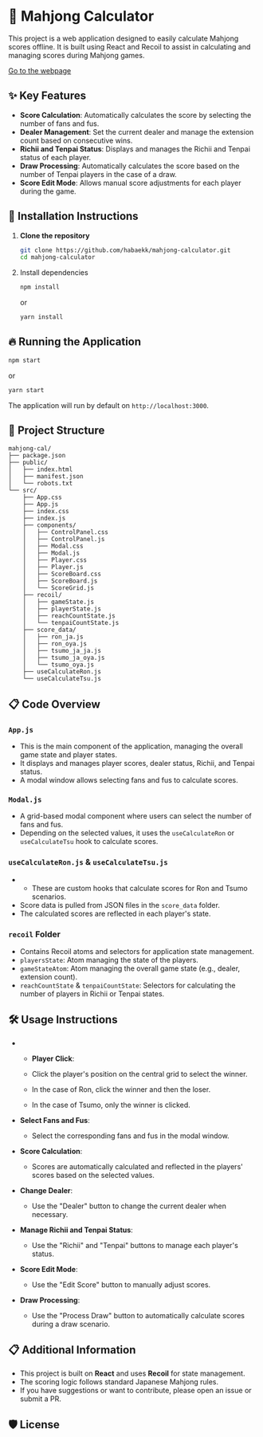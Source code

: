 # 📜 Mahjong Calculator
This project is a web application designed to easily calculate Mahjong scores offline. It is built using React and Recoil to assist in calculating and managing scores during Mahjong games.

[Go to the webpage](https://mahjong-calculator-test.vercel.app/)

## ✨ Key Features
-   **Score Calculation**: Automatically calculates the score by selecting the number of fans and fus.
-   **Dealer Management**: Set the current dealer and manage the extension count based on consecutive wins.
-   **Richii and Tenpai Status**: Displays and manages the Richii and Tenpai status of each player.
-   **Draw Processing**: Automatically calculates the score based on the number of Tenpai players in the case of a draw.
-   **Score Edit Mode**: Allows manual score adjustments for each player during the game.

## 🚀 Installation Instructions
1. **Clone the repository**
	```bash
	git clone https://github.com/habaekk/mahjong-calculator.git
	cd mahjong-calculator
	```
2. Install dependencies
	```bash
	npm install
	```
	or
	```bash
	yarn install
	```
## 🔥 Running the Application
```bash
npm start
```
or
```bash
yarn start
```
The application will run by default on `http://localhost:3000`.

## 📂 Project Structure
```plain text
mahjong-cal/
├── package.json
├── public/
│   ├── index.html
│   ├── manifest.json
│   └── robots.txt
└── src/
    ├── App.css
    ├── App.js
    ├── index.css
    ├── index.js
    ├── components/
    │   ├── ControlPanel.css
    │   ├── ControlPanel.js
    │   ├── Modal.css
    │   ├── Modal.js
    │   ├── Player.css
    │   ├── Player.js
    │   ├── ScoreBoard.css
    │   ├── ScoreBoard.js
    │   └── ScoreGrid.js
    ├── recoil/
    │   ├── gameState.js
    │   ├── playerState.js
    │   ├── reachCountState.js
    │   └── tenpaiCountState.js
    ├── score_data/
    │   ├── ron_ja.js
    │   ├── ron_oya.js
    │   ├── tsumo_ja_ja.js
    │   ├── tsumo_ja_oya.js
    │   └── tsumo_oya.js
    ├── useCalculateRon.js
    └── useCalculateTsu.js
```
## 📋 Code Overview
### `App.js`

-   This is the main component of the application, managing the overall game state and player states.
-   It displays and manages player scores, dealer status, Richii, and Tenpai status.
-   A modal window allows selecting fans and fus to calculate scores.

### `Modal.js`

-   A grid-based modal component where users can select the number of fans and fus.
-   Depending on the selected values, it uses the `useCalculateRon` or `useCalculateTsu` hook to calculate scores.

### `useCalculateRon.js` & `useCalculateTsu.js`

-   -   These are custom hooks that calculate scores for Ron and Tsumo scenarios.
-   Score data is pulled from JSON files in the `score_data` folder.
-   The calculated scores are reflected in each player's state.

### `recoil` Folder

-   Contains Recoil atoms and selectors for application state management.
-   `playersState`: Atom managing the state of the players.
-   `gameStateAtom`: Atom managing the overall game state (e.g., dealer, extension count).
-   `reachCountState` & `tenpaiCountState`: Selectors for calculating the number of players in Richii or Tenpai states.

## 🛠️ Usage Instructions
-   -   **Player Click**:
    
    -   Click the player's position on the central grid to select the winner.
    -   In the case of Ron, click the winner and then the loser.
    -   In the case of Tsumo, only the winner is clicked.
-   **Select Fans and Fus**:
    
    -   Select the corresponding fans and fus in the modal window.
-   **Score Calculation**:
    
    -   Scores are automatically calculated and reflected in the players' scores based on the selected values.
-   **Change Dealer**:
    
    -   Use the "Dealer" button to change the current dealer when necessary.
-   **Manage Richii and Tenpai Status**:
    
    -   Use the "Richii" and "Tenpai" buttons to manage each player's status.
-   **Score Edit Mode**:
    
    -   Use the "Edit Score" button to manually adjust scores.
-   **Draw Processing**:
    
    -   Use the "Process Draw" button to automatically calculate scores during a draw scenario.

## 📋 Additional Information

-   This project is built on **React** and uses **Recoil** for state management.
-   The scoring logic follows standard Japanese Mahjong rules.
-   If you have suggestions or want to contribute, please open an issue or submit a PR.

## 🛡️ License
